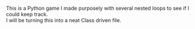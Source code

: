 This is a Python game I made purposely with several
nested loops to see if I could keep track.  
I will be turning this into a neat Class driven file.
